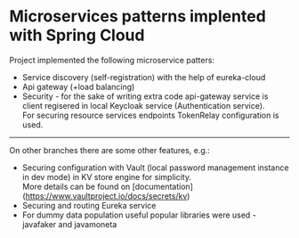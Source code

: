 # Microservices patterns implented with Spring Cloud
Project implemented the following microservice patters:
* Service discovery (self-registration) with the help of eureka-cloud
* Api gateway (+load balancing)
* Security - for the sake of writing extra code api-gateway service is client regisered in local Keycloak service (Authentication service).   
For securing resource services endpoints TokenRelay configuration is used.
_____
On other branches there are some other features, e.g.:
* Securing configuration with Vault (local password management instance in dev mode) in KV store engine for simplicity.   
More details can be found on [documentation] (https://www.vaultproject.io/docs/secrets/kv) 
* Securing and routing Eureka service
* For dummy data population useful popular libraries were used - javafaker and javamoneta

